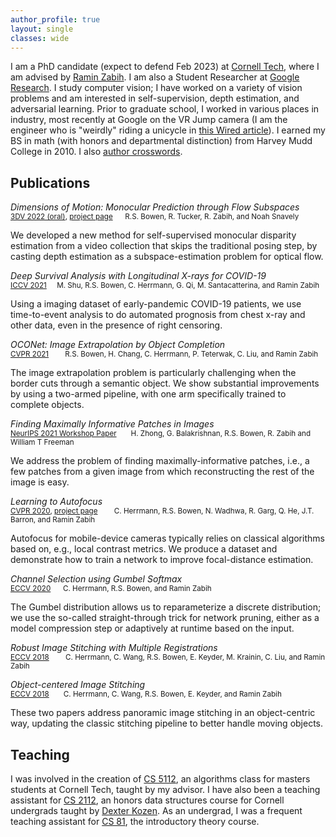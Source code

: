 ```yaml
---
author_profile: true
layout: single
classes: wide
---
```

I am a PhD candidate (expect to defend Feb 2023) at [Cornell Tech](https://tech.cornell.edu), where I am advised by [Ramin Zabih](http://www.cs.cornell.edu/rdz/). I am also a Student Researcher at [Google Research](https://research.google/). I study computer vision; I have worked on a variety of vision problems and am interested in self-supervision, depth estimation, and adversarial learning. Prior to graduate school, I worked in various places in industry, most recently at Google on the VR Jump camera (I am the engineer who is "weirdly" riding a unicycle in [this Wired article](https://www.wired.com/2015/11/youtube-360-virtual-reality-video/)). I earned my BS in math (with honors and departmental distinction) from Harvey Mudd College in 2010. I also [author crosswords](puzzles.html).

## Publications

*Dimensions of Motion: Monocular Prediction through Flow Subspaces*<small>  
[3DV 2022 (oral)](https://arxiv.org/abs/2112.01502), [project page](https://dimensions-of-motion.github.io/)&nbsp;&nbsp;&nbsp;&nbsp;&nbsp;&nbsp;R.S. Bowen, R. Tucker, R. Zabih, and Noah Snavely</small>


We developed a new method for self-supervised monocular disparity estimation from a video collection that skips the traditional posing step, by casting depth estimation as a subspace-estimation problem for optical flow.

*Deep Survival Analysis with Longitudinal X-rays for COVID-19*<small>  
[ICCV 2021](https://openaccess.thecvf.com/content/ICCV2021/papers/Shu_Deep_Survival_Analysis_With_Longitudinal_X-Rays_for_COVID-19_ICCV_2021_paper.pdf)&nbsp;&nbsp;&nbsp;&nbsp;&nbsp;M. Shu, R.S. Bowen, C. Herrmann, G. Qi, M. Santacatterina, and Ramin Zabih</small>


Using a imaging dataset of early-pandemic COVID-19 patients, we use time-to-event analysis to do automated prognosis from chest x-ray and other data, even in the presence of right censoring.

*OCONet: Image Extrapolation by Object Completion*<small>  
[CVPR 2021](https://openaccess.thecvf.com/content/CVPR2021/papers/Bowen_OCONet_Image_Extrapolation_by_Object_Completion_CVPR_2021_paper.pdf)&nbsp;&nbsp;&nbsp;&nbsp;&nbsp;&nbsp;&nbsp; R.S. Bowen, H. Chang, C. Herrmann, P. Teterwak, C. Liu, and Ramin Zabih</small>

The image extrapolation problem is particularly challenging when the border cuts through a semantic object. We show substantial improvements by using a two-armed pipeline, with one arm specifically trained to complete objects.

*Finding Maximally Informative Patches in Images*<small>  
[NeurIPS 2021 Workshop Paper](https://openreview.net/pdf?id=IQvu5_MY7aE) &nbsp;&nbsp;&nbsp;&nbsp;&nbsp; H. Zhong, G. Balakrishnan, R.S. Bowen, R. Zabih and William T Freeman</small>

We address the problem of finding maximally-informative patches, i.e., a few patches from a given image from which reconstructing the rest of the image is easy.

*Learning to Autofocus*<small>  
[CVPR 2020](https://openaccess.thecvf.com/content_CVPR_2020/papers/Herrmann_Learning_to_Autofocus_CVPR_2020_paper.pdf), [project page](https://learntoautofocus-google.github.io/) &nbsp;&nbsp;&nbsp;&nbsp;&nbsp;&nbsp; C. Herrmann, R.S. Bowen, N. Wadhwa, R. Garg, Q. He, J.T. Barron, and Ramin Zabih</small> 

Autofocus for mobile-device cameras typically relies on classical algorithms based on, e.g., local contrast metrics. We produce a dataset and demonstrate how to train a network to improve focal-distance estimation.

*Channel Selection using Gumbel Softmax*<small>  
[ECCV 2020](https://arxiv.org/pdf/1812.04180.pdf)&nbsp;&nbsp;&nbsp;&nbsp;&nbsp;&nbsp;C. Herrmann, R.S. Bowen, and Ramin Zabih</small>

The Gumbel distribution allows us to reparameterize a discrete distribution; we use the so-called straight-through trick for network pruning, either as a model compression step or adaptively at runtime based on the input.

*Robust Image Stitching with Multiple Registrations*<small>  
[ECCV 2018](https://openaccess.thecvf.com/content_ECCV_2018/papers/Charles_Herrmann_Robust_image_stitching_ECCV_2018_paper.pdf) &nbsp;&nbsp;&nbsp;&nbsp;&nbsp;&nbsp; C. Herrmann, C. Wang, R.S. Bowen, E. Keyder, M. Krainin, C. Liu, and Ramin Zabih</small>
 

*Object-centered Image Stitching*<small>  
[ECCV 2018](https://openaccess.thecvf.com/content_ECCV_2018/papers/Charles_Herrmann_Object-centered_image_stitching_ECCV_2018_paper.pdf)&nbsp;&nbsp;&nbsp;&nbsp;&nbsp;&nbsp; C. Herrmann, C. Wang, R.S. Bowen, E. Keyder, and Ramin Zabih</small>

These two papers address panoramic image stitching in an object-centric way, updating the classic stitching pipeline to better handle moving objects.

## Teaching

I was involved in the creation of [CS 5112](https://classes.cornell.edu/browse/roster/FA21/class/CS/5112), an algorithms class for masters students at Cornell Tech, taught by my advisor. I have also been a teaching assistant for [CS 2112](https://www.cs.cornell.edu/courses/cs2112/2021fa/), an honors data structures course for Cornell undergrads taught by [Dexter Kozen](https://www.cs.cornell.edu/~kozen/). As an undergrad, I was a frequent teaching assistant for [CS 81](https://www.cs.hmc.edu/program/course-descriptions/#cs81), the introductory theory course.
